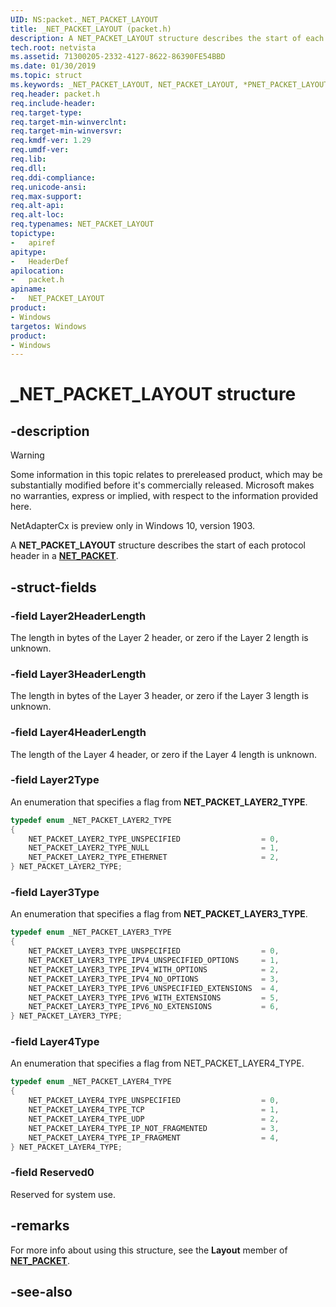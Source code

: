 ```yaml
---
UID: NS:packet._NET_PACKET_LAYOUT
title: _NET_PACKET_LAYOUT (packet.h)
description: A NET_PACKET_LAYOUT structure describes the start of each protocol header in a NET_PACKET.
tech.root: netvista
ms.assetid: 71300205-2332-4127-8622-86390FE54BBD
ms.date: 01/30/2019
ms.topic: struct
ms.keywords: _NET_PACKET_LAYOUT, NET_PACKET_LAYOUT, *PNET_PACKET_LAYOUT, _NET_PACKET_LAYER2_TYPE, NET_PACKET_LAYER2_TYPE, _NET_PACKET_LAYER3_TYPE, NET_PACKET_LAYER3_TYPE, _NET_PACKET_LAYER4_TYPE, NET_PACKET_LAYER4_TYPE
req.header: packet.h
req.include-header:
req.target-type:
req.target-min-winverclnt:
req.target-min-winversvr:
req.kmdf-ver: 1.29
req.umdf-ver:
req.lib:
req.dll:
req.ddi-compliance:
req.unicode-ansi:
req.max-support:
req.alt-api:
req.alt-loc:
req.typenames: NET_PACKET_LAYOUT
topictype: 
-	apiref
apitype: 
-	HeaderDef
apilocation: 
-	packet.h
apiname: 
-	NET_PACKET_LAYOUT
product:
- Windows
targetos: Windows
product:
- Windows
---
```


# _NET_PACKET_LAYOUT structure

## -description

> [!WARNING]
> Some information in this topic relates to prereleased product, which may be substantially modified before it's commercially released. Microsoft makes no warranties, express or implied, with respect to the information provided here.
>
> NetAdapterCx is preview only in Windows 10, version 1903.

A **NET_PACKET_LAYOUT** structure describes the start of each protocol header in a [**NET_PACKET**](ns-packet-_net_packet.md).

## -struct-fields

### -field Layer2HeaderLength

The length in bytes of the Layer 2 header, or zero if the Layer 2 length is unknown.

### -field Layer3HeaderLength

The length in bytes of the Layer 3 header, or zero if the Layer 3 length is unknown.

### -field Layer4HeaderLength

The length of the Layer 4 header, or zero if the Layer 4 length is unknown.

### -field Layer2Type

An enumeration that specifies a flag from **NET_PACKET_LAYER2_TYPE**.

```c++
typedef enum _NET_PACKET_LAYER2_TYPE
{
    NET_PACKET_LAYER2_TYPE_UNSPECIFIED                  = 0,
    NET_PACKET_LAYER2_TYPE_NULL                         = 1,
    NET_PACKET_LAYER2_TYPE_ETHERNET                     = 2,
} NET_PACKET_LAYER2_TYPE;
```

### -field Layer3Type

An enumeration that specifies a flag from **NET_PACKET_LAYER3_TYPE**.

```c++
typedef enum _NET_PACKET_LAYER3_TYPE
{
    NET_PACKET_LAYER3_TYPE_UNSPECIFIED                  = 0,
    NET_PACKET_LAYER3_TYPE_IPV4_UNSPECIFIED_OPTIONS     = 1,
    NET_PACKET_LAYER3_TYPE_IPV4_WITH_OPTIONS            = 2,
    NET_PACKET_LAYER3_TYPE_IPV4_NO_OPTIONS              = 3,
    NET_PACKET_LAYER3_TYPE_IPV6_UNSPECIFIED_EXTENSIONS  = 4,
    NET_PACKET_LAYER3_TYPE_IPV6_WITH_EXTENSIONS         = 5,
    NET_PACKET_LAYER3_TYPE_IPV6_NO_EXTENSIONS           = 6,
} NET_PACKET_LAYER3_TYPE;
```

### -field Layer4Type

An enumeration that specifies a flag from NET_PACKET_LAYER4_TYPE.

```c++
typedef enum _NET_PACKET_LAYER4_TYPE
{
    NET_PACKET_LAYER4_TYPE_UNSPECIFIED                  = 0,
    NET_PACKET_LAYER4_TYPE_TCP                          = 1,
    NET_PACKET_LAYER4_TYPE_UDP                          = 2,
    NET_PACKET_LAYER4_TYPE_IP_NOT_FRAGMENTED            = 3,
    NET_PACKET_LAYER4_TYPE_IP_FRAGMENT                  = 4,
} NET_PACKET_LAYER4_TYPE;
```

### -field Reserved0

Reserved for system use.

## -remarks

For more info about using this structure, see the **Layout** member of [**NET_PACKET**](ns-packet-_net_packet.md).

## -see-also
